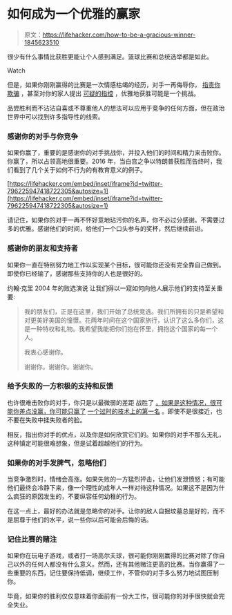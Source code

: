 # 如何成为一个优雅的赢家

> 原文：<https://lifehacker.com/how-to-be-a-gracious-winner-1845623510>

很少有什么事情比获胜更能让个人感到满足。篮球比赛和总统选举都是如此。

Watch

但是，如果你刚刚赢得的比赛是一次情感枯竭的经历，对手一再侮辱你， [指责你欺骗](https://foreignpolicy.com/2020/11/05/election-2020-trump-biden-false-claims-voter-fraud/) ，甚至对你的家人提出 [可疑的指控](https://www.nbcnews.com/politics/meet-the-press/blog/meet-press-blog-latest-news-analysis-data-driving-political-discussion-n988541/ncrd1181136#blogHeader) ，优雅地获胜可能是一个挑战。

品尝胜利而不沾沾自喜或不尊重他人的想法可以应用于竞争的任何方面，但在政治世界中可以找到许多指导性的线索。

### **感谢你的对手与你竞争**

如果你赢了，重要的是感谢你的对手挑战你，并投入他们的时间和精力来击败你。你赢了，所以占领高地很重要。2016 年，当白宫之争以特朗普获胜而告终时，我们看到了几个关于如何不行为的有教育意义的例子。

 [https://lifehacker.com/embed/inset/iframe?id=twitter-796225947418722305&autosize=1](https://lifehacker.com/embed/inset/iframe?id=twitter-796225947418722305&autosize=1) 

请记住，如果你的对手一再不怀好意地玷污你的名声，你不必过分感谢。不需要过多的优雅。感谢他们的时间，给他们一个口头参与的奖杯，然后继续前进。

### **感谢你的朋友和支持者**

如果你一直在特别努力地工作以实现某个目标，很可能你还没有完全靠自己做到。即使你已经输了，感谢那些支持你的人也是很好的。

约翰·克里 2004 年的败选演说 让我们得以一窥如何向他人展示他们的支持至关重要:

> 我的朋友们，正是在这里，我们开始了总统竞选。我们所拥有的只是希望和对更美好美国的憧憬。花两年时间在这个国家旅行，认识了这么多你们，这是一种特权和礼物。我希望我能把你们抱在怀里，拥抱这个国家的每一个人。
> 
> 我衷心感谢你。
> 
> 谢谢你。谢谢你。谢谢你。

### **给予失败的一方积极的支持和反馈**

也许很难击败你的对手，你只是以最微弱的差距 战胜了 [。如果是这种情况，很可能你差点没赢，你可能只赢了](https://www.politico.com/2016-election/results/map/president/michigan/) [一个过时的技术上的第一名](https://en.wikipedia.org/wiki/United_States_Electoral_College) 。即使不是很接近，也不要在失败中揉失败者的脸。

相反，指出你对手的优点，以及你是如何欣赏它们的。如果你的对手不那么无礼，这种镇定可能很难想象，但是试着超越他们的行为。

### 如果你的对手发脾气，忽略他们

当竞争激烈时，情绪会高涨。如果失败的一方猛烈抨击，让他们发泄愤怒；有可能他们最终会冷静下来，像一个理性的成年人一样对待这种情况。如果这不是因为什么疯狂的原因发生的，不要纵容任何幼稚的行为。

在这一点上，最好的办法就是忽略你的对手。让你的敌人自掘坟墓总是好的，而不是屈尊于他们的水平，说一些你以后可能会后悔的话。

### **记住比赛的赌注**

如果你在玩电子游戏，或者打一场高尔夫球，很可能你刚刚赢得的比赛对除了你自己以外的任何人都没有什么意义。然而，还有其他赌注更高的比赛。当你赢得了一些重要的东西，记住要保持低调，继续工作，不管你的对手多么努力地试图压制你。

毕竟，如果你的胜利仅仅意味着你面前有一份大工作，很可能你的对手很快就会完全失业。